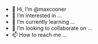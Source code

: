 - 👋 Hi, I’m @maxcooner
- 👀 I’m interested in ...
- 🌱 I’m currently learning ...
- 💞️ I’m looking to collaborate on ...
- 📫 How to reach me ...

<!---
maxcooner/maxcooner is a ✨ special ✨ repository because its `README.md` (this file) appears on your GitHub profile.
You can click the Preview link to take a look at your changes.
--->
